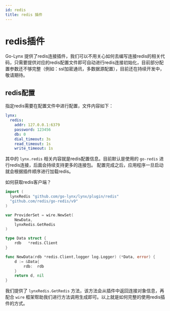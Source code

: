 ```yaml
---
id: redis
title: redis 插件
---
```


# redis插件

Go-Lynx 提供了redis连接插件，我们可以不用关心如何去编写连接redis的相关代码，只需要提供对应的redis配置文件即可自动进行redis连接初始化，目前部分配置参数还不够完整（例如：ssl加密通讯，多数据源配置），目前还在持续开发中，敬请期待。

## redis配置

指定redis需要在配置文件中进行配置，文件内容如下：

```yaml
lynx:
  redis:
    addr: 127.0.0.1:6379
    password: 123456
    db: 0
    dial_timeout: 3s
    read_timeout: 1s
    write_timeout: 1s
```

其中的 `lynx.redis` 相关内容就是redis配置信息。目前默认是使用的 `go-redis` 进行redis连接，后面会持续支持更多的连接包。
配置完成之后，应用程序一旦启动就会根据插件顺序进行加载redis。

如何获取redis客户端？

```go
import (
  lynxRedis "github.com/go-lynx/lynx/plugin/redis"
  "github.com/redis/go-redis/v9"
)

var ProviderSet = wire.NewSet(
    NewData,
    lynxRedis.GetRedis
)

type Data struct {
    rdb   *redis.Client
}

func NewData(rdb *redis.Client,logger log.Logger) (*Data, error) {
    d := &Data{
        rdb:  rdb
    }
    return d, nil
}
```

我们提供了 `lynxRedis.GetRedis` 方法，该方法会从插件中返回连接对象信息，再配合 `wire` 框架帮助我们进行方法调用生成即可。以上就是如何完整的使用redis插件的方式。